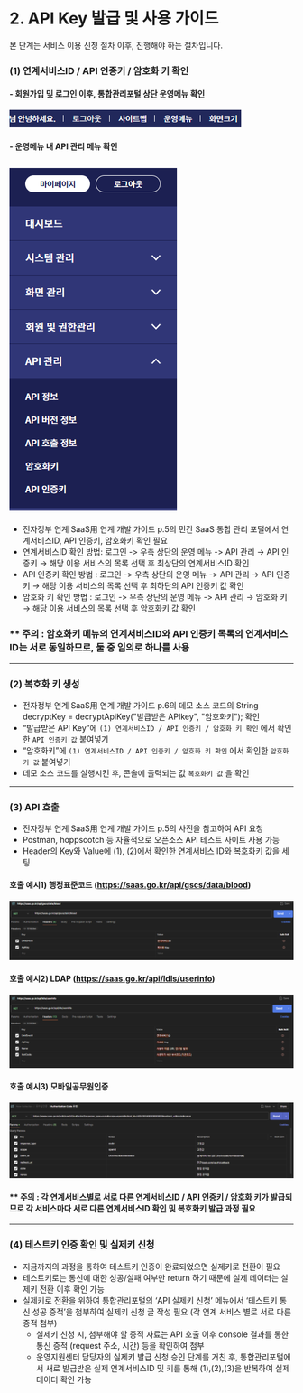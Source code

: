 # 2. API Key 발급 및 사용 가이드
본 단계는 서비스 이용 신청 절차 이후, 진행해야 하는 절차입니다.

### (1) 연계서비스ID / API 인증키 / 암호화 키 확인


#### - 회원가입 및 로그인 이후, 통합관리포털 상단 운영메뉴 확인
  ![01.API%20Key%20발급.png](image/API%20Key%20발급관련/01.API%20Key%20발급.png)
#### - 운영메뉴 내 API 관리 메뉴 확인
  ![02.API%20Key%20발급.png](image/API%20Key%20발급관련/02.API%20Key%20발급.png)
---

- 전자정부 연계 SaaS用 연계 개발 가이드 p.5의 민간 SaaS 통합 관리 포털에서 연계서비스ID, API 인증키, 암호화키 확인 필요
- 연계서비스ID 확인 방법: 로그인 -> 우측 상단의 운영 메뉴 -> API 관리 → API 인증키 → 해당 이용 서비스의 목록 선택 후 최상단의 연계서비스ID 확인
- API 인증키 확인 방법 : 로그인 -> 우측 상단의 운영 메뉴 -> API 관리 → API 인증키 → 해당 이용 서비스의 목록 선택 후 최하단의 API 인증키 값 확인
- 암호화 키 확인 방법 : 로그인 -> 우측 상단의 운영 메뉴 -> API 관리 → 암호화 키 → 해당 이용 서비스의 목록 선택 후 암호화키 값 확인
### ** 주의 : 암호화키 메뉴의 연계서비스ID와 API 인증키 목록의 연계서비스ID는 서로 동일하므로, 둘 중 임의로 하나를 사용
---

### (2) 복호화 키 생성
- 전자정부 연계 SaaS用 연계 개발 가이드 p.6의 데모 소스 코드의 String decryptKey = decryptApiKey("발급받은 APIkey", "암호화키"); 확인
- “발급받은 API Key”에 `(1) 연계서비스ID / API 인증키 / 암호화 키 확인` 에서 확인한 `API 인증키 값` 붙여넣기
- “암호화키”에 `(1) 연계서비스ID / API 인증키 / 암호화 키 확인` 에서 확인한 `암호화키 값` 붙여넣기
- 데모 소스 코드를 실행시킨 후, 콘솔에 출력되는 값 `복호화키 값` 을 확인
---

### (3) API 호출
- 전자정부 연계 SaaS用 연계 개발 가이드 p.5의 사진을 참고하여 API 요청
- Postman, hoppscotch 등 자율적으로 오픈소스 API 테스트 사이트 사용 가능
- Header의 Key와 Value에 (1), (2)에서 확인한 연계서비스 ID와 복호화키 값을 세팅

#### 호출 예시1) 행정표준코드 (https://saas.go.kr/api/gscs/data/blood)
  ![04.API%20Key%20발급.png](image/API%20Key%20발급관련/04.API%20Key%20발급.png)
#### 호출 예시2) LDAP (https://saas.go.kr/api/ldls/userinfo)
  ![05.API%20Key%20발급.png](image/API%20Key%20발급관련/05.API%20Key%20발급.png)
#### 호출 예시3) 모바일공무원인증
  ![03.API%20Key%20발급.png](image/API%20Key%20발급관련/03.API%20Key%20발급.png)
#### ** 주의 : 각 연계서비스별로 서로 다른 연계서비스ID / API 인증키 / 암호화 키가 발급되므로 각 서비스마다 서로 다른 연계서비스ID 확인 및 복호화키 발급 과정 필요
---

### (4) 테스트키 인증 확인 및 실제키 신청
- 지금까지의 과정을 통하여 테스트키 인증이 완료되었으면 실제키로 전환이 필요
- 테스트키로는 통신에 대한 성공/실패 여부만 return 하기 때문에 실제 데이터는 실제키 전환 이후 확인 가능
- 실제키로 전환을 위하여 통합관리포털의 ‘API 실제키 신청’ 메뉴에서 ‘테스트키 통신 성공 증적’을 첨부하여 실제키 신청 글 작성 필요 (각 연계 서비스 별로 서로 다른 증적 첨부)
  - 실제키 신청 시, 첨부해야 할 증적 자료는 API 호출 이후 console 결과를 통한 통신 증적 (request 주소, 시간) 등을 확인하여 첨부
  - 운영지원센터 담당자의 실제키 발급 신청 승인 단계를 거친 후, 통합관리포털에서 새로 발급받은 실제 연계서비스ID 및 키를 통해 (1),(2),(3)을 반복하여 실제 데이터 확인 가능

